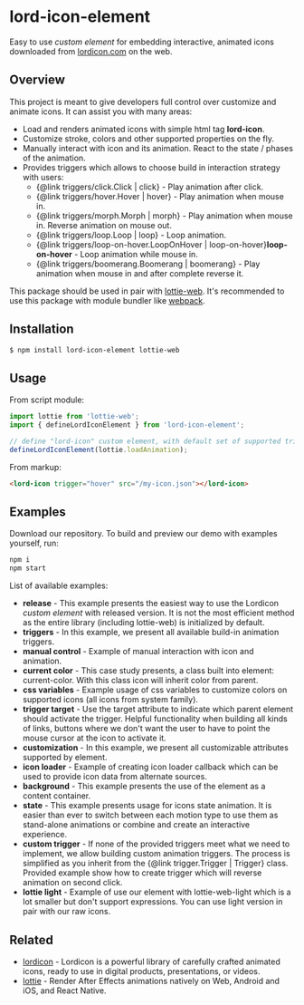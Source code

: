 # lord-icon-element

Easy to use _custom element_ for embedding interactive, animated icons downloaded from [lordicon.com](https://lordicon.com/) on the web.

## Overview

This project is meant to give developers full control over customize and animate icons. It can assist you with many areas:

- Load and renders animated icons with simple html tag __lord-icon__.
- Customize stroke, colors and other supported properties on the fly.
- Manually interact with icon and its animation. React to the state / phases of the animation.
- Provides triggers which allows to choose build in interaction strategy with users:
  - {@link triggers/click.Click | click} - Play animation after click.
  - {@link triggers/hover.Hover | hover} - Play animation when mouse in.
  - {@link triggers/morph.Morph | morph} - Play animation when mouse in. Reverse animation on mouse out.
  - {@link triggers/loop.Loop | loop} - Loop animation.
  - {@link triggers/loop-on-hover.LoopOnHover | loop-on-hover}__loop-on-hover__ - Loop animation while mouse in.
  - {@link triggers/boomerang.Boomerang | boomerang} - Play animation when mouse in and after complete reverse it.

This package should be used in pair with [lottie-web](https://www.npmjs.com/package/lottie-web). It's recommended to use this package with module bundler like [webpack](https://www.npmjs.com/package/webpack).

## Installation

```bash
$ npm install lord-icon-element lottie-web
```

## Usage

From script module:

```js
import lottie from 'lottie-web';
import { defineLordIconElement } from 'lord-icon-element';

// define "lord-icon" custom element, with default set of supported triggers and provided animation player
defineLordIconElement(lottie.loadAnimation);
```

From markup:

```html
<lord-icon trigger="hover" src="/my-icon.json"></lord-icon>
```

## Examples

Download our repository. To build and preview our demo with examples yourself, run:

```bash
npm i
npm start
```

List of available examples:

- __release__ - This example presents the easiest way to use the Lordicon _custom element_ with released version. It is not the most efficient method as the entire library (including lottie-web) is initialized by default.
- __triggers__ - In this example, we present all available build-in animation triggers.
- __manual control__ - Example of manual interaction with icon and animation.
- __current color__ - This case study presents, a class built into element: current-color. With this class icon will inherit color from parent.
- __css variables__ - Example usage of css variables to customize colors on supported icons (all icons from system family).
- __trigger target__ - Use the target attribute to indicate which parent element should activate the trigger. Helpful functionality when building all kinds of links, buttons where we don't want the user to have to point the mouse cursor at the icon to activate it.
- __customization__ - In this example, we present all customizable attributes supported by element.
- __icon loader__ - Example of creating icon loader callback which can be used to provide icon data from alternate sources.
- __background__ - This example presents the use of the element as a content container.
- __state__ - This example presents usage for icons state animation. It is easier than ever to switch between each motion type to use them as stand-alone animations or combine and create an interactive experience.
- __custom trigger__ - If none of the provided triggers meet what we need to implement, we allow building custom animation triggers. The process is simplified as you inherit from the {@link trigger.Trigger | Trigger} class. Provided example show how to create trigger which will reverse animation on second click.
- __lottie light__ - Example of use our element with lottie-web-light which is a lot smaller but don't support expressions. You can use light version in pair with our raw icons.

## Related
- [lordicon](https://lordicon.com/) - Lordicon is a powerful library of carefully crafted animated icons,
ready to use in digital products, presentations, or videos.
- [lottie](http://airbnb.io/lottie) - Render After Effects animations natively on Web, Android and iOS, and React Native.